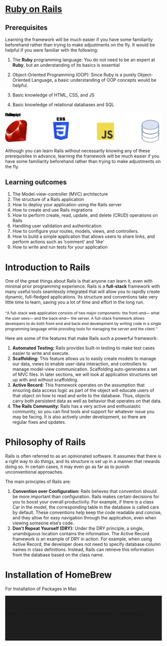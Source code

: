 <h1><a href="https://BSEF8M014.github.io/Ruby-on-Rails">Ruby on Rails</a> </h1>
<h2 >Prerequisites</h2>
<p >Learning the framework will be much easier if you have some familiarity beforehand rather than trying to make adjustments on the fly. It would be helpful if you were familiar with the following:</p>
<ol >
<li>
<p>The <strong>Ruby</strong> programming language: You do not need to be an expert at <strong>Ruby</strong>, but an understanding of its basics is essential</p>
</li>
<li>
<p>Object-Oriented Programming (OOP): Since Ruby is a purely Object-Oriented Language, a basic understanding of OOP concepts would be helpful.</p>
</li>
<li>
<p>Basic knowledge of HTML, CSS, and JS</p>
</li>
<li>
<p>Basic knowledge of relational databases and SQL</p>
</li>
</ol>
<img src="./assests/ruby_css_js_db.svg" alt="No Image"/>
<p >Although you can learn Rails without necessarily knowing any of these prerequisites in advance, learning the framework will be much easier if you have some familiarity beforehand rather than trying to make adjustments on the fly.</p>
<h2 >Learning outcomes</h2>

<ol>
<li>The Model-view-controller (MVC) architecture</li>
<li>The structure of a Rails application</li>
<li>How to deploy your application using the Rails server</li>
<li>How to create and use Rails migrations</li>
<li>How to perform create, read, update, and delete (CRUD) operations on Rails</li>
<li>Handling user validation and authentication</li>
<li>How to configure your routes, models, views, and controllers.</li>
<li>How to build a simple application that allows users to share links, and perform actions such as ‘comment’ and ‘like’</li>
<li>How to write and run tests for your application</li>
</ol>
<h1> Introduction to Rails </h1>
<p>
One of the great things about Rails is that anyone can learn it, even with minimal prior programming experience. Rails is a <span><b>full-stack</b></span> framework with many useful tools seamlessly integrated that will allow you to rapidly create dynamic, full-fledged applications. Its structure and conventions take very little time to learn, saving you a lot of time and effort in the long run.
  <br><br><span style="font-size:0.875em"><q>A full-stack web application consists of two major components: the front-end–– what the user sees–– and the back-end–– the server. A full-stack framework allows developers to do both front-end and back-end development by writing code in a single programming language while providing tools for managing the server and the client.</q> <span>

Here are some of the features that make Rails such a powerful framework:
<ol>
<li><b>Automated Testing:</b> Rails provides built-in testing to make test cases easier to write and execute.</li>

<li><b>Scaffolding:</b> This feature allows us to easily create models to manage our data, views to enable user-data interaction, and controllers to manage model-view communication. Scaffolding auto-generates a set of MVC files. In later sections, we will look at application structures set up with and without scaffolding.</li>

<li><b>Active Record:</b> This framework operates on the assumption that ensuring data access logic as part of the object will educate users of that object on how to read and write to the database. Thus, objects carry both persistent data as well as behavior that operates on that data.</li>

<li><b>The Rails Community:</b> Rails has a very active and enthusiastic community, so you can find tools and support for whatever issue you may be facing. It is also actively under development, so there are regular fixes and updates.</li>
  </ol>
<h1>
  Philosophy of Rails
</h1>
  <p>Rails is often referred to as an opinionated software. It assumes that there is a right way to do things, and its structure is set up in a manner that rewards doing so. In certain cases, it may even go as far as to punish unconventional approaches.</p>
  <p>The main principles of Rails are:</p>
  <ol>
    <li>
      <b>Convention over Configuration:</b> Rails believes that convention should be more important than configuration. Rails makes certain decisions for you to boost your overall productivity. For example, if there is a class Car in the model, the corresponding table in the database is called cars by default. These conventions help keep the code readable and concise, and they allow for easy navigation through the application, even when viewing someone else’s code.</li>
    <li>
      <b>Don’t Repeat Yourself (DRY):</b> Under the DRY principle, a single, unambiguous location contains the information. The Active Record framework is an example of DRY in action. For example, when using Active Record, the developer does not need to specify database column names in class definitions. Instead, Rails can retrieve this information from the database based on the class name.
    </li>
  </ol>
  <h1>
  Installation of HomeBrew
  </h1>
  <p>
    For Installation of Packages in Mac
  </p>
  <pre style="background-color: #1e1e1e; border-radius: 0px;" >
      <code data-lang="javascript" class=" vs-dark">
        <span class="mtk1">
          /bin/bash -c "$(curl -fsSL https://raw.githubusercontent.com/Homebrew/install/HEAD/install.sh)"
        </span>
        <br>
      </code>
    </pre>
